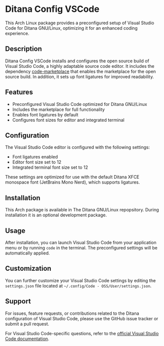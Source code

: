 # Ditana Config VSCode

This Arch Linux package provides a preconfigured setup of Visual Studio Code for Ditana GNU/Linux, optimizing it for an enhanced coding experience.

## Description

Ditana Config VSCode installs and configures the open source build of Visual Studio Code, a highly adaptable source code editor.
It includes the dependency [code-marketplace](https://aur.archlinux.org/packages/code-marketplace) that enables the marketplace for the open source build.
In addition, it sets up font ligatures for improved readability.

## Features

- Preconfigured Visual Studio Code optimized for Ditana GNU/Linux
- Includes the marketplace for full functionality
- Enables font ligatures by default
- Configures font sizes for editor and integrated terminal

## Configuration

The Visual Studio Code editor is configured with the following settings:

- Font ligatures enabled
- Editor font size set to 12
- Integrated terminal font size set to 12

These settings are optimized for use with the default Ditana XFCE monospace font (JetBrains Mono Nerd), which supports ligatures.

## Installation

This Arch package is available in The Ditana GNU/Linux repopsitory. During installation it is an optional development package.

## Usage

After installation, you can launch Visual Studio Code from your application menu or by running `code` in the terminal.
The preconfigured settings will be automatically applied.

## Customization

You can further customize your Visual Studio Code settings by editing the `settings.json` file located at `~/.config/Code - OSS/User/settings.json`.

## Support

For issues, feature requests, or contributions related to the Ditana configuration of Visual Studio Code, please use the GitHub issue tracker or submit a pull request.

For Visual Studio Code-specific questions, refer to the [official Visual Studio Code documentation](https://code.visualstudio.com/docs).
